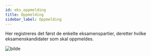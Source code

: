 ```yaml
---
id: eks_oppmelding
title: Oppmelding
sidebar_label: Oppmelding
---
```

Her registreres det først de enkelte eksamenspartier, deretter hvilke eksamenskandidater som skal oppmeldes.


![bilde](https://user-images.githubusercontent.com/80097133/137869691-bd118964-2203-4fac-b875-ad3bbed23cf9.png)
